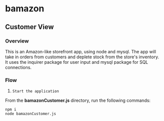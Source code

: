 # bamazon

## Customer View

### Overview

This is an Amazon-like storefront app, using node and mysql. The app will take in orders from customers and deplete stock from the store's inventory. It uses the inquirer package for user input and mysql package for SQL connections.

### Flow

1. `Start the application`

From the **bamazonCustomer.js** directory, run the following commands:
```
npm i
node bamazonCustomer.js
```

